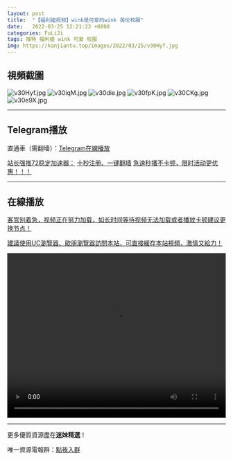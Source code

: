 ```yaml
---
layout: post
title:  "【福利姬视频】wink是可爱的wink 英伦校服"
date:   2022-03-25 12:21:22 +0800
categories: FuLiJi
tags: 推特 福利姬 wink 可爱 校服
img: https://kanjiantu.top/images/2022/03/25/v30Hyf.jpg
---
```



## 視頻截圖

![v30Hyf.jpg](https://kanjiantu.top/images/2022/03/25/v30Hyf.jpg)
![v30iqM.jpg](https://kanjiantu.top/images/2022/03/25/v30iqM.jpg)
![v30die.jpg](https://kanjiantu.top/images/2022/03/25/v30die.jpg)
![v30fpK.jpg](https://kanjiantu.top/images/2022/03/25/v30fpK.jpg)
![v30CKg.jpg](https://kanjiantu.top/images/2022/03/25/v30CKg.jpg)
![v30e9X.jpg](https://kanjiantu.top/images/2022/03/25/v30e9X.jpg)

* * *
## Telegram播放

直通車（需翻墻）：[Telegram在線播放](https://t.me/mimeijingxuan/332)

<u>站长强推72稳定加速器：</u> [十秒注册、一键翻墙](https://www.mimei.blog/skip/vpn.html)
<u>急速秒播不卡顿，限时活动更优惠！！！</u>
* * *
## 在線播放
<u>客官别着急，视频正在努力加载，如长时间等待视频无法加载或者播放卡顿建议更换节点！</u>

<u>建議使用UC瀏覽器、歐朋瀏覽器訪問本站，可直接緩存本站視頻，激情又給力！</u>
<center><video src="https://cdn.publer.io/uploads/videos/6247216cdb2797357edec411/4e70bd7be497b270226b0f31b8f13215.mp4" width="100%" height="380px" controls="controls"></video></center>


* * *
更多優質資源盡在**迷妹精選**！

唯一資源電報群：[點我入群](https://t.me/mimeijingxuan)


